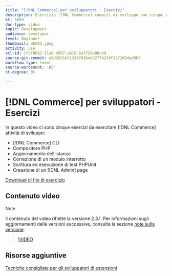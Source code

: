 ```yaml
---
title: "[!DNL Commerce] per sviluppatori - Esercizi"
description: Esercizio [!DNL Commerce] compiti di sviluppo con cinque esercizi utili.
kt: 5699
doc-type: video
topic: Development
audience: developer
level: Beginner
thumbnail: 36201.jpeg
activity: use
exl-id: 1fcf8b82-11a0-4567-a616-8a3728a88cb9
source-git-commit: e8d2631b31319701beb327f42fdf1372d9dad9b7
workflow-type: tm+mt
source-wordcount: '85'
ht-degree: 0%

---
```


# [!DNL Commerce] per sviluppatori - Esercizi

In questo video ci sono cinque esercizi da esercitare [!DNL Commerce] attività di sviluppo:

- [!DNL Commerce] CLI
- Compositore PHP
- Aggiornamento dell’istanza
- Correzione di un modulo interrotto
- Scrittura ed esecuzione di test PHPUnit
- Creazione di un [!DNL Admin] page

[Download di file di esercizio](./assets/FreeIntro2.3.1.zip)

## Contenuto video

>[!NOTE]
>
>Il contenuto del video riflette la versione 2.3.1. Per informazioni sugli aggiornamenti delle versioni successive, consulta la sezione [note sulla versione](https://experienceleague.adobe.com/docs/commerce-operations/release/notes/overview.html).

>[!VIDEO](https://video.tv.adobe.com/v/36201?quality=12&learn=on)

## Risorse aggiuntive

[Tecniche consigliate per gli sviluppatori di estensioni](https://developer.adobe.com/commerce/php/best-practices/)
